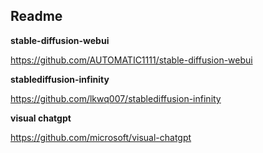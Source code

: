 ## Readme

**stable-diffusion-webui**

https://github.com/AUTOMATIC1111/stable-diffusion-webui

**stablediffusion-infinity**

https://github.com/lkwq007/stablediffusion-infinity

**visual chatgpt**

https://github.com/microsoft/visual-chatgpt


